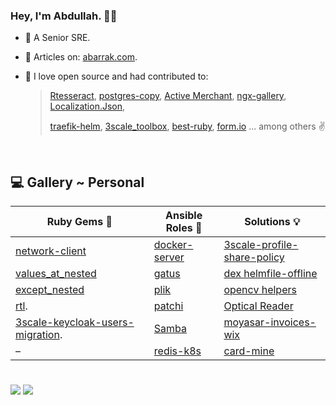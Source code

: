 ### Hey, I'm Abdullah. 👋🏻

* 🌱 A Senior SRE.
* 📘 Articles on: [abarrak.com](https://www.abarrak.com).
* 💚 I love open source and had contributed to: 

    >  [Rtesseract](https://github.com/dannnylo/rtesseract/graphs/contributors), [postgres-copy](https://github.com/diogob/postgres-copy/pull/48), [Active Merchant](https://github.com/activemerchant/active_merchant/pulls?q=is%3Apr+author%3Aabarrak+), [ngx-gallery](https://github.com/lukasz-galka/ngx-gallery/pull/247), 
  [Localization.Json](https://github.com/hishamco/My.Extensions.Localization.Json),
     >
     > [traefik-helm](https://github.com/traefik/traefik-helm-chart/pull/640/), [3scale_toolbox](https://github.com/3scale/3scale_toolbox/pull/343), [best-ruby](https://github.com/franzejr/best-ruby/pull/71), [form.io](https://github.com/formio/formio.js/pull/866) ... among others ✌️
  

<br>


## 💻 Gallery ~ Personal

| Ruby Gems 💎 | Ansible Roles 📔 |  Solutions 💡 |
| --------------- | --------------- | --------------- |
| [network-client](https://rubygems.org/gems/network-client) | [docker-server](https://galaxy.ansible.com/ui/standalone/roles/abarrak/docker_server_role) | [3scale-profile-share-policy](https://github.com/ElmCompany/3scale-profile-share-policy) |
| [values_at_nested](https://rubygems.org/gems/values_at_nested) | [gatus](https://galaxy.ansible.com/ui/standalone/roles/abarrak/gatus) | [dex helmfile-offline](https://github.com/abarrak/dex-helmfile-offline)  |
| [except_nested](https://rubygems.org/gems/except_nested) | [plik](https://galaxy.ansible.com/ui/standalone/roles/abarrak/plik_ansible_role/) | [opencv helpers](https://github.com/abarrak/opencv-helpers) |
| [rtl](https://rubygems.org/gems/rtl). | [patchi](https://github.com/abarrak/patchi) | [Optical Reader](https://github.com/abarrak/optical-reader) |
| [3scale-keycloak-users-migration](https://rubygems.org/gems/keycloak_3scale_users). | [Samba](https://galaxy.ansible.com/ui/standalone/roles/abarrak/samba_ansible_role/) | [moyasar-invoices-wix](https://github.com/ecleel/moyasar-invoices-wix)|
| – | [redis-k8s](https://galaxy.ansible.com/ui/standalone/roles/abarrak/redis_ansible_role/) | [card-mine](https://github.com/abarrak/card-mine) |

#
<p float="left">
    <img src="https://github-readme-stats.vercel.app/api?username=abarrak&show_icons=true&theme=shadow_blue" />
    <img src="https://github-readme-stats.vercel.app/api/top-langs/?username=abarrak&layout=compact" />    
</p>
